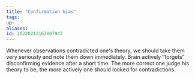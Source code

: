 ```yaml
---
title: "Confirmation bias"
tags: 
up: 
aliases:
id: 20220213163007943
---
```




Whenever observations contradicted one's theory, we should take them very seriously and note them down immediately. Brain actively “forgets” disconfirming evidence after a short time. The more correct one judge his theory to be, the more actively one should looked for contradictions.
